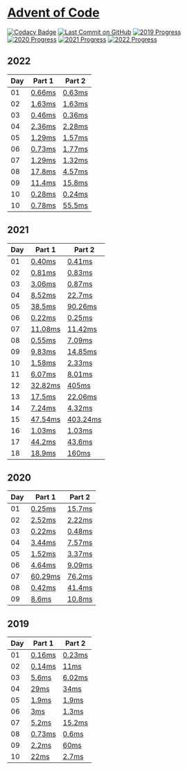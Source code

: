 # [Advent of Code](https://adventofcode.com/)

[![Codacy Badge](https://api.codacy.com/project/badge/Grade/1528dc46d6b646d99d61aa940c6c12e6)](https://www.codacy.com/manual/caboyd/advent-of-code)
[![Last Commit on GitHub](https://img.shields.io/github/last-commit/caboyd/advent-of-code.svg)](https://github.com/caboyd/advent-of-code) 
[![2019 Progress](https://img.shields.io/endpoint?url=https://raw.githubusercontent.com/caboyd/advent-of-code/master/.badges/2019.json)](src/2019)
[![2020 Progress](https://img.shields.io/endpoint?url=https://raw.githubusercontent.com/caboyd/advent-of-code/master/.badges/2020.json)](src/2020)
[![2021 Progress](https://img.shields.io/endpoint?url=https://raw.githubusercontent.com/caboyd/advent-of-code/master/.badges/2021.json)](src/2021)
[![2022 Progress](https://img.shields.io/endpoint?url=https://raw.githubusercontent.com/caboyd/advent-of-code/master/.badges/2022.json)](src/2022)

## 2022

| Day | Part 1                                | Part 2                                 |
| --- | ------------------------------------- | -------------------------------------- |
| 01  | [0.66ms](src/2022/day01/part_one.ts)  | [0.63ms](src/2022/day01/part_two.ts)   |
| 02  | [1.63ms](src/2022/day02/part_one.ts)  | [1.63ms](src/2022/day02/part_two.ts)   |
| 03  | [0.46ms](src/2022/day03/part_one.ts)  | [0.36ms](src/2022/day03/part_two.ts)   |
| 04  | [2.36ms](src/2022/day04/part_one.ts)  | [2.28ms](src/2022/day04/part_two.ts)   |
| 05  | [1.29ms](src/2022/day05/part_one.ts)  | [1.57ms](src/2022/day05/part_two.ts)   |
| 06  | [0.73ms](src/2022/day06/part_one.ts)  | [1.77ms](src/2022/day06/part_two.ts)   |
| 07  | [1.29ms](src/2022/day07/part_one.ts)  | [1.32ms](src/2022/day07/part_two.ts)   |
| 08  | [17.8ms](src/2022/day08/part_one.ts)  | [4.57ms](src/2022/day08/part_two.ts)   |
| 09  | [11.4ms](src/2022/day09/part_one.ts)  | [15.8ms](src/2022/day09/part_two.ts)   |
| 10  | [0.28ms](src/2022/day10/part_one.ts)  | [0.24ms](src/2022/day10/part_two.ts)   |
| 10  | [0.78ms](src/2022/day11/part_one.ts)  | [55.5ms](src/2022/day11/part_two.ts)   |


## 2021

| Day | Part 1                                | Part 2                                 |
| --- | ------------------------------------- | -------------------------------------- |
| 01  | [0.40ms](src/2021/day01/part_one.ts)  | [0.41ms](src/2021/day01/part_two.ts)   |
| 02  | [0.81ms](src/2021/day02/part_one.ts)  | [0.83ms](src/2021/day02/part_two.ts)   |
| 03  | [3.06ms](src/2021/day03/part_one.ts)  | [0.87ms](src/2021/day03/part_two.ts)   |
| 04  | [8.52ms](src/2021/day04/part_one.ts)  | [22.7ms](src/2021/day04/part_two.ts)   |
| 05  | [38.5ms](src/2021/day05/part_one.ts)  | [90.26ms](src/2021/day05/part_two.ts)  |
| 06  | [0.22ms](src/2021/day06/part_one.ts)  | [0.25ms](src/2021/day06/part_two.ts)   |
| 07  | [11.08ms](src/2021/day07/part_one.ts) | [11.42ms](src/2021/day07/part_two.ts)  |
| 08  | [0.55ms](src/2021/day08/part_one.ts)  | [7.09ms](src/2021/day08/part_two.ts)   |
| 09  | [9.83ms](src/2021/day09/part_one.ts)  | [14.85ms](src/2021/day09/part_two.ts)  |
| 10  | [1.58ms](src/2021/day10/part_one.ts)  | [2.33ms](src/2021/day10/part_two.ts)   |
| 11  | [6.07ms](src/2021/day11/part_one.ts)  | [8.01ms](src/2021/day11/part_two.ts)   |
| 12  | [32.82ms](src/2021/day12/part_one.ts) | [405ms](src/2021/day12/part_two.ts)    |
| 13  | [17.5ms](src/2021/day13/part_one.ts)  | [22.06ms](src/2021/day13/part_two.ts)  |
| 14  | [7.24ms](src/2021/day14/part_one.ts)  | [4.32ms](src/2021/day14/part_two.ts)   |
| 15  | [47.54ms](src/2021/day15/part_one.ts) | [403.24ms](src/2021/day15/part_two.ts) |
| 16  | [1.03ms](src/2021/day16/part_one.ts)  | [1.03ms](src/2021/day16/part_two.ts)   |
| 17  | [44.2ms](src/2021/day17/part_one.ts)  | [43.6ms](src/2021/day17/part_two.ts)   |
| 18  | [18.9ms](src/2021/day18/part_one.ts)  | [160ms](src/2021/day18/part_two.ts)   |

## 2020

| Day | Part 1                                | Part 2                               |
| --- | ------------------------------------- | ------------------------------------ |
| 01  | [0.25ms](src/2020/day01/part_one.ts)  | [15.7ms](src/2020/day01/part_two.ts) |
| 02  | [2.52ms](src/2020/day02/part_one.ts)  | [2.22ms](src/2020/day02/part_two.ts) |
| 03  | [0.22ms](src/2020/day03/part_one.ts)  | [0.48ms](src/2020/day03/part_two.ts) |
| 04  | [3.44ms](src/2020/day04/part_one.ts)  | [7.57ms](src/2020/day04/part_two.ts) |
| 05  | [1.52ms](src/2020/day05/part_one.ts)  | [3.37ms](src/2020/day05/part_two.ts) |
| 06  | [4.64ms](src/2020/day06/part_one.ts)  | [9.09ms](src/2020/day06/part_two.ts) |
| 07  | [60.29ms](src/2020/day07/part_one.ts) | [76.2ms](src/2020/day07/part_two.ts) |
| 08  | [0.42ms](src/2020/day08/part_one.ts)  | [41.4ms](src/2020/day08/part_two.ts) |
| 09  | [8.6ms](src/2020/day09/part_one.ts)   | [10.8ms](src/2020/day09/part_two.ts) |

## 2019

| Day | Part 1                               | Part 2                               |
| --- | ------------------------------------ | ------------------------------------ |
| 01  | [0.16ms](src/2019/day01/part_one.ts) | [0.23ms](src/2019/day01/part_two.ts) |
| 02  | [0.14ms](src/2019/day02/part_one.ts) | [11ms](src/2019/day02/part_two.ts)   |
| 03  | [5.6ms](src/2019/day03/part_one.ts)  | [6.02ms](src/2019/day03/part_two.ts) |
| 04  | [29ms](src/2019/day04/part_one.ts)   | [34ms](src/2019/day04/part_two.ts)   |
| 05  | [1.9ms](src/2019/day05/part_one.ts)  | [1.9ms](src/2019/day05/part_two.ts)  |
| 06  | [3ms](src/2019/day06/part_one.ts)    | [1.3ms](src/2019/day06/part_two.ts)  |
| 07  | [5.2ms](src/2019/day07/part_one.ts)  | [15.2ms](src/2019/day07/part_two.ts) |
| 08  | [0.73ms](src/2019/day08/part_one.ts) | [0.6ms](src/2019/day08/part_two.ts)  |
| 09  | [2.2ms](src/2019/day09/part_one.ts)  | [60ms](src/2019/day09/part_two.ts)   |
| 10  | [22ms](src/2019/day10/part_one.ts)   | [2.7ms](src/2019/day10/part_two.ts)  |
